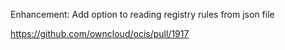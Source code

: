 Enhancement: Add option to reading registry rules from json file

https://github.com/owncloud/ocis/pull/1917
